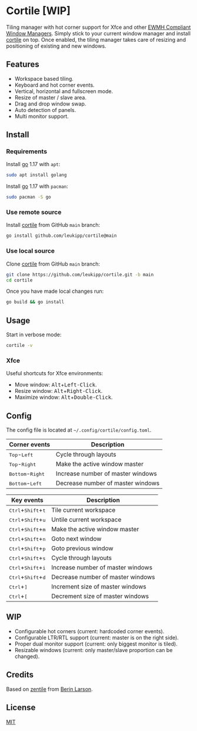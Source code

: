 # Cortile [WIP]
Tiling manager with hot corner support for Xfce and other [EWMH Compliant Window Managers](https://en.m.wikipedia.org/wiki/Extended_Window_Manager_Hints). Simply stick to your current window manager and install [cortile](https://github.com/leukipp/cortile) on top. Once enabled, the tiling manager takes care of resizing and positioning of existing and new windows.

## Features
- Workspace based tiling.
- Keyboard and hot corner events.
- Vertical, horizontal and fullscreen mode.
- Resize of master / slave area.
- Drag and drop window swap.
- Auto detection of panels.
- Multi monitor support.

## Install
### Requirements
Install [go](https://go.dev/) 1.17 with `apt`:
```bash
sudo apt install golang
```

Install [go](https://go.dev/) 1.17 with `pacman`:
```bash
sudo pacman -S go
```

### Use remote source
Install [cortile](https://github.com/leukipp/cortile) from GitHub `main` branch:
```bash
go install github.com/leukipp/cortile@main
```

### Use local source
Clone [cortile](https://github.com/leukipp/cortile) from GitHub `main` branch:
```bash
git clone https://github.com/leukipp/cortile.git -b main
cd cortile
```

Once you have made local changes run:
```bash
go build && go install
```

## Usage
Start in verbose mode:
```bash
cortile -v
```

### Xfce
Useful shortcuts for Xfce environments:
- Move window: <kbd>Alt</kbd>+<kbd>Left-Click</kbd>.
- Resize window: <kbd>Alt</kbd>+<kbd>Right-Click</kbd>.
- Maximize window: <kbd>Alt</kbd>+<kbd>Double-Click</kbd>.

## Config
The config file is located at `~/.config/cortile/config.toml`.

| Corner events                      | Description                       |
| ---------------------------------- | --------------------------------- |
| <kbd>Top</kbd>-<kbd>Left</kbd>     | Cycle through layouts             |
| <kbd>Top</kbd>-<kbd>Right</kbd>    | Make the active window master     |
| <kbd>Bottom</kbd>-<kbd>Right</kbd> | Increase number of master windows |
| <kbd>Bottom</kbd>-<kbd>Left</kbd>  | Decrease number of master windows |

| Key events                                    | Description                       |
| --------------------------------------------- | --------------------------------- |
| <kbd>Ctrl</kbd>+<kbd>Shift</kbd>+<kbd>t</kbd> | Tile current workspace            |
| <kbd>Ctrl</kbd>+<kbd>Shift</kbd>+<kbd>u</kbd> | Untile current workspace          |
| <kbd>Ctrl</kbd>+<kbd>Shift</kbd>+<kbd>m</kbd> | Make the active window master     |
| <kbd>Ctrl</kbd>+<kbd>Shift</kbd>+<kbd>n</kbd> | Goto next window                  |
| <kbd>Ctrl</kbd>+<kbd>Shift</kbd>+<kbd>p</kbd> | Goto previous window              |
| <kbd>Ctrl</kbd>+<kbd>Shift</kbd>+<kbd>s</kbd> | Cycle through layouts             |
| <kbd>Ctrl</kbd>+<kbd>Shift</kbd>+<kbd>i</kbd> | Increase number of master windows |
| <kbd>Ctrl</kbd>+<kbd>Shift</kbd>+<kbd>d</kbd> | Decrease number of master windows |
| <kbd>Ctrl</kbd>+<kbd>]</kbd>                  | Increment size of master windows  |
| <kbd>Ctrl</kbd>+<kbd>[</kbd>                  | Decrement size of master windows  |

## WIP
- Configurable hot corners (current: hardcoded corner events).
- Configurable LTR/RTL support (current: master is on the right side).
- Proper dual monitor support (current: only biggest monitor is tiled).
- Resizable windows (current: only master/slave proportion can be changed).

## Credits
Based on [zentile](https://github.com/blrsn/zentile) from [Berin Larson](https://github.com/blrsn/).

## License
[MIT](/LICENSE)
